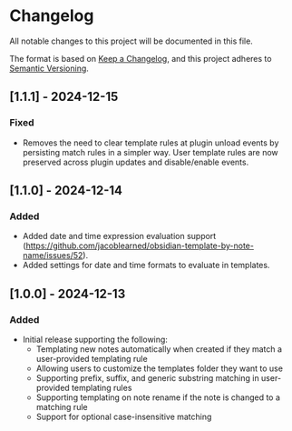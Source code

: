 # Changelog

All notable changes to this project will be documented in this file.

The format is based on [Keep a Changelog](https://keepachangelog.com/en/1.1.0/),
and this project adheres to [Semantic Versioning](https://semver.org/spec/v2.0.0.html).

## [1.1.1] - 2024-12-15

### Fixed

- Removes the need to clear template rules at plugin unload events by persisting match rules in a simpler way.
  User template rules are now preserved across plugin updates and disable/enable events.

## [1.1.0] - 2024-12-14

### Added

- Added date and time expression evaluation support (https://github.com/jacoblearned/obsidian-template-by-note-name/issues/52).
- Added settings for date and time formats to evaluate in templates.

## [1.0.0] - 2024-12-13

### Added

- Initial release supporting the following:
    - Templating new notes automatically when created if they match a user-provided templating rule
    - Allowing users to customize the templates folder they want to use
    - Supporting prefix, suffix, and generic substring matching in user-provided templating rules
    - Supporting templating on note rename if the note is changed to a matching rule
    - Support for optional case-insensitive matching

